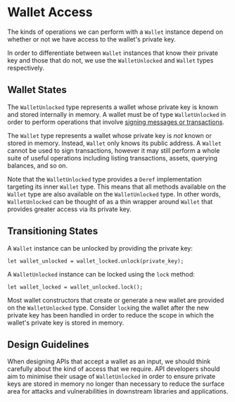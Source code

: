 # Wallet Access

The kinds of operations we can perform with a `Wallet` instance depend on
whether or not we have access to the wallet's private key.

In order to differentiate between `Wallet` instances that know their private key
and those that do not, we use the `WalletUnlocked` and `Wallet` types
respectively.

## Wallet States

The `WalletUnlocked` type represents a wallet whose private key is known and
stored internally in memory. A wallet must be of type `WalletUnlocked` in order
to perform operations that involve [signing messages or
transactions](./signing.md).

The `Wallet` type represents a wallet whose private key is *not* known or stored
in memory. Instead, `Wallet` only knows its public address. A `Wallet` cannot be
used to sign transactions, however it may still perform a whole suite of useful
operations including listing transactions, assets, querying balances, and so on.

Note that the `WalletUnlocked` type provides a `Deref` implementation targeting
its inner `Wallet` type. This means that all methods available on the `Wallet`
type are also available on the `WalletUnlocked` type. In other words,
`WalletUnlocked` can be thought of as a thin wrapper around `Wallet` that
provides greater access via its private key.

## Transitioning States

A `Wallet` instance can be unlocked by providing the private key:

```rust,ignore
let wallet_unlocked = wallet_locked.unlock(private_key);
```

A `WalletUnlocked` instance can be locked using the `lock` method:

```rust,ignore
let wallet_locked = wallet_unlocked.lock();
```

Most wallet constructors that create or generate a new wallet are provided on
the `WalletUnlocked` type. Consider `lock`ing the wallet after the new private
key has been handled in order to reduce the scope in which the wallet's private
key is stored in memory.

## Design Guidelines

When designing APIs that accept a wallet as an input, we should think carefully
about the kind of access that we require. API developers should aim to minimise
their usage of `WalletUnlocked` in order to ensure private keys are stored in
memory no longer than necessary to reduce the surface area for attacks and
vulnerabilities in downstream libraries and applications.
